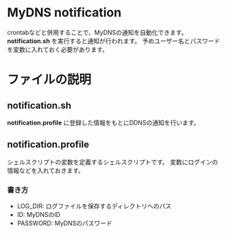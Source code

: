 # MyDNS notification
crontabなどと併用することで、MyDNSの通知を自動化できます。
**notification.sh** を実行すると通知が行われます。
予めユーザー名とパスワードを変数に入れておく必要があります。

# ファイルの説明

## notification.sh
**notification.profile** に登録した情報をもとにDDNSの通知を行います。

## notification.profile
シェルスクリプトの変数を定義するシェルスクリプトです。
変数にログインの情報などを入れておきます。
### 書き方
* LOG_DIR: ログファイルを保存するディレクトリへのパス
* ID: MyDNSのID
* PASSWORD: MyDNSのパスワード
